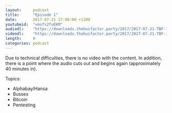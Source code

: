 ```yaml
---
layout:     podcast
title:      "Episode 1"
date:       2017-07-21 17:00:00 +1200
youtubeid:  "vmsfs2fuEKM"
audiodl:    "https://downloads.thebusfactor.party/2017/2017-07-21-TBF-1.mp3"
videodl:    "https://downloads.thebusfactor.party/2017/2017-07-21-TBF-1.mp4"
length:     0
categories: podcast
---
```

Due to technical difficulties, there is no video with the content.
In addition, there is a point where the audio cuts out and begins again (approximately 40 minutes in).

Topics:
* Alphabay/Hansa
* Busses
* Bitcoin
* Pentesting
